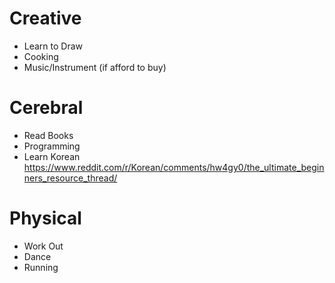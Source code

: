 # Creative
- Learn to Draw
- Cooking
- Music/Instrument (if afford to buy)
# Cerebral
- Read Books
- Programming
- Learn Korean https://www.reddit.com/r/Korean/comments/hw4gy0/the_ultimate_beginners_resource_thread/
# Physical
- Work Out
- Dance
- Running